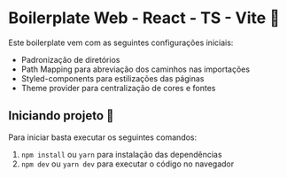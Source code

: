 
# Boilerplate Web - React - TS - Vite 📝  

Este boilerplate vem com as seguintes configurações iniciais:
- Padronização de diretórios
- Path Mapping para abreviação dos caminhos nas importações
- Styled-components para estilizações das páginas
- Theme provider para centralização de cores e fontes 

## Iniciando projeto 🚀  
Para iniciar basta executar os seguintes comandos:
1. ```npm install``` ou ```yarn``` para instalação das dependências
2. ```npm dev``` ou ```yarn dev``` para executar o código no navegador

